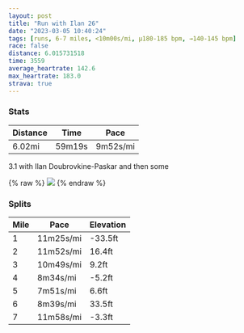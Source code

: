 ```yaml
---
layout: post
title: "Run with Ilan 26"
date: "2023-03-05 10:40:24"
tags: [runs, 6-7 miles, <10m00s/mi, μ180-185 bpm, →140-145 bpm]
race: false
distance: 6.015731518
time: 3559
average_heartrate: 142.6
max_heartrate: 183.0
strava: true
---
```


### Stats

| Distance | Time | Pace |
|----------|------|------|
|6.02mi|59m19s|9m52s/mi|

3.1 with Ilan Doubrovkine-Paskar and then some

{% raw %}
<img src='https://maps.googleapis.com/maps/api/staticmap?maptype=roadmap&path=enc:egwwFr_tbMCLk@rAa@pAYl@SdAEh@?`@DDTLVTJDVDNCb@LR`@`A\h@\RDWn@Wz@MNc@zAi@tBUd@Ul@[tAE\~@d@^TFAJWNQ@HQb@KDWMcAw@KAEF_@dBd@d@b@P|BxAh@P|@r@pAj@\Z^Pn@l@f@\dA\VNPTL\f@ZLD^Dv@V~Cr@r@Vt@b@Z@v@P`@B~ACbAEf@BZCTBbAh@\AJO\Sd@Cd@HRE@c@AYDg@He@j@UhAQ~Bu@d@ATEz@?PB^IH@HDZIhAHz@E`AHLC^@f@\b@H^b@Fb@TNLPPL@ZLVPNRFLLb@]h@@dA{@TOZDh@\D`@^^Rp@X`@b@R|@Hd@LT@NEcCMcAYcBOw@c@QOCIAKOaASYQGI[CAe@~@OLc@Bu@`@c@BwAKQOOUOm@KYMm@UUc@Kc@?KEGK?YKMQGQMQAc@Pe@B]RYB_BAGMKKYIYQGKAKOEUHk@zAk@nBOx@Qn@_@l@Wj@ORa@nAWd@UDSSYOO?k@WUQGy@@IKY[_@a@Wc@Eu@DeB@c@I_LeDa@Wg@o@wAq@cAu@o@]_@[SUuAo@kEoCi@c@gEiCbCvA`@PxAfAd@R\Vp@^\RpArAp@RrAl@r@t@dChAX`@\\t@VpBVfAb@f@Hd@PrCp@|@JpBGh@Ff@?PBl@Z`@VF@V_@XQb@Ap@FLC?m@PiA`@Uh@Gv@Af@UlA]j@C\DnAMfBFTDt@MrA^ZRXFh@IJ?d@Xh@LFBPdAJXn@Z~@WhBUn@ANHNVdAr@Td@^^LHtATt@@FC_CM}ASUIs@Gg@MQKK]UYQK[a@m@Wy@^e@Ly@HoBLo@[EGIgAI_@EI_@]k@MIIO[MIkB@}ARi@@c@EUKSQg@Q]Wg@TIRCNQb@AZ_@f@_@VMRc@f@oAf@g@l@]D}@c@c@KoAB{@GcBBeEkAoCm@g@QsA_@[Qs@_Au@Ys@_@kDeCeB}@yA_AmA_AiC_BYKdAj@J?VQp@mCJi@SUAK@GdAgEr@}BP]Pg@Re@l@cA@_@H[Rg@T{@@WKQDG?BPH?\\d@ZBb@@@\HFFL`AHb@TNRGf@@JOKWHB[]c@&key=AIzaSyC1MId7bFpkLXNAaYhBSTb8jLyiSqzbDtM&size=800x800&markers=color:yellow|label:S|40.75651,-73.99946&markers=color:green|label:F|40.75449999999994,-74.00134'>
{% endraw %}

### Splits

| Mile | Pace | Elevation |
|------|------|-----------|
|1|11m25s/mi|-33.5ft|
|2|11m52s/mi|16.4ft|
|3|10m49s/mi|9.2ft|
|4|8m34s/mi|-5.2ft|
|5|7m51s/mi|6.6ft|
|6|8m39s/mi|33.5ft|
|7|11m58s/mi|-3.3ft|
